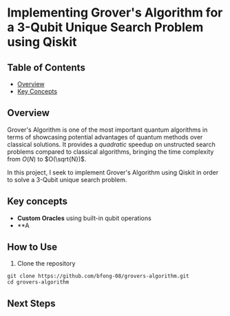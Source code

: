 # Implementing Grover's Algorithm for a 3-Qubit Unique Search Problem using Qiskit

## Table of Contents

- [Overview](#overview)
- [Key Concepts](#key-concepts)

## Overview

Grover's Algorithm is one of the most important quantum algorithms in terms of showcasing potential advantages of quantum methods over classical solutions. It provides a *quadratic* speedup on unstructed search problems compared to classical algorithms, bringing the time complexity from $O(N)$ to $O(\sqrt{N})$.

In this project, I seek to implement Grover's Algorithm using Qiskit in order to solve a 3-Qubit unique search problem.

## Key concepts

- **Custom Oracles** using built-in qubit operations
- **A

## How to Use

1. Clone the repository

```
git clone https://github.com/bfong-08/grovers-algorithm.git
cd grovers-algorithm
```

## Next Steps

